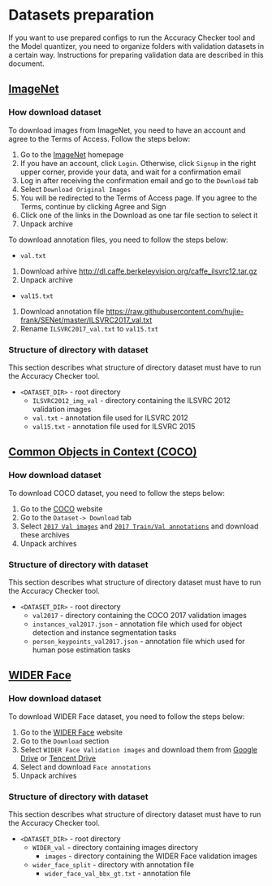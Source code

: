 # Datasets preparation

If you want to use prepared configs to run the Accuracy Checker tool and the Model quantizer, you need to organize folders with validation datasets in a certain way.  Instructions for preparing validation data are described in this document.

## [ImageNet](http://image-net.org)

### How download dataset

To download images from ImageNet, you need to have an account and agree to the Terms of Access. Follow the steps below:
1. Go to the [ImageNet](http://www.image-net.org/) homepage
2. If you have an account, click `Login`. Otherwise, click `Signup` in the right upper corner, provide your data, and wait for a confirmation email
3. Log in after receiving the confirmation email and go to the `Download` tab
4. Select `Download Original Images`
5. You will be redirected to the Terms of Access page. If you agree to the Terms, continue by clicking Agree and Sign
6. Click one of the links in the Download as one tar file section to select it
7. Unpack archive

To download annotation files, you need to follow the steps below:
* `val.txt`
1. Download arhive <http://dl.caffe.berkeleyvision.org/caffe_ilsvrc12.tar.gz>
2. Unpack archive
* `val15.txt`
1. Download annotation file <https://raw.githubusercontent.com/hujie-frank/SENet/master/ILSVRC2017_val.txt>
2. Rename `ILSVRC2017_val.txt` to `val15.txt`

### Structure of directory with dataset

This section describes what structure of directory dataset must have to run the Accuracy Checker tool.
* `<DATASET_DIR>` - root directory
    * `ILSVRC2012_img_val` - directory containing the ILSVRC 2012 validation images
    * `val.txt` - annotation file used for ILSVRC 2012
    * `val15.txt` - annotation file used for ILSVRC 2015

## [Common Objects in Context (COCO)](http://cocodataset.org/#home)

### How download dataset

To download COCO dataset, you need to follow the steps below:
1. Go to the [COCO](http://cocodataset.org/#home) website
2. Go to the `Dataset-> Download` tab
3. Select [`2017 Val images`](http://images.cocodataset.org/zips/val2017.zip) and [`2017 Train/Val annotations`](http://images.cocodataset.org/annotations/annotations_trainval2017.zip) and download these archives
4. Unpack archives

### Structure of directory with dataset

This section describes what structure of directory dataset must have to run the Accuracy Checker tool.
* `<DATASET_DIR>` - root directory
    * `val2017` - directory containing the COCO 2017 validation images
    * `instances_val2017.json` - annotation file which used for object detection and instance segmentation tasks
    * `person_keypoints_val2017.json` - annotation file which used for human pose estimation tasks

## [WIDER Face](http://shuoyang1213.me/WIDERFACE/)

### How download dataset

To download WIDER Face dataset, you need to follow the steps below:
1. Go to the [WIDER Face](http://shuoyang1213.me/WIDERFACE/) website
2. Go to the `Download` section
3. Select `WIDER Face Validation images` and download them from [Google Drive](https://drive.google.com/file/d/0B6eKvaijfFUDd3dIRmpvSk8tLUk/view) or [Tencent Drive](https://share.weiyun.com/5ot9Qv1)
4. Select and download `Face annotations`
5. Unpack archives

### Structure of directory with dataset

This section describes what structure of directory dataset must have to run the Accuracy Checker tool.
* `<DATASET_DIR>` - root directory
    * `WIDER_val` - directory containing images directory
        * `images` - directory containing the WIDER Face validation images
    * `wider_face_split` - directory with annotation file
        * `wider_face_val_bbx_gt.txt` - annotation file
